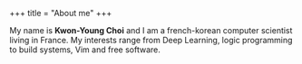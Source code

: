 +++
title = "About me"
+++

My name is **Kwon-Young Choi** and I am a french-korean computer scientist living in France.
My interests range from Deep Learning, logic programming to build systems, Vim and free software.

